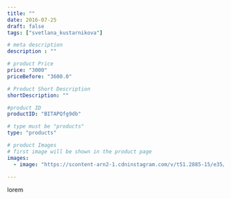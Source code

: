 ```yaml
---
title: ""
date: 2016-07-25
draft: false
tags: ["svetlana_kustarnikova"]

# meta description
description : ""

# product Price
price: "3000"
priceBefore: "3600.0"

# Product Short Description
shortDescription: ""

#product ID
productID: "BITAPQfg9db"

# type must be "products"
type: "products"

# product Images
# first image will be shown in the product page
images:
  - image: "https://scontent-arn2-1.cdninstagram.com/v/t51.2885-15/e35/13256605_1752470495035742_680074232_n.jpg?se=7&tp=1&_nc_ht=scontent-arn2-1.cdninstagram.com&_nc_cat=102&_nc_ohc=6KWgkwTuqLAAX8-wLJy&ccb=7-4&oh=469f7b2bf7ef0fdd36e50e2782bff5da&oe=60840A1E&ig_cache_key=MTMwMjM4NTc2NTc0MDk1OTU3OQ%3D%3D.2-ccb7-4"

---
```

lorem
